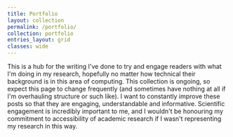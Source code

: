 ```yaml
---
title: Portfolio
layout: collection
permalink: /portfolio/
collection: portfolio
entries_layout: grid
classes: wide
---
```


This is a hub for the writing I've done to try and engage readers with what I'm doing in my research, hopefully no matter how technical their background is in this area of computing. This collection is ongoing, so expect this page to change frequently (and sometimes have nothing at all if I'm overhauling structure or such like). I want to constantly improve these posts so that they are engaging, understandable and informative. Scientific engagement is incredibly important to me, and I wouldn't be honouring my commitment to accessibility of academic research if I wasn't representing my research in this way.
